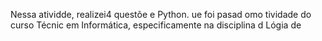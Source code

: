 
Nessa atividde, realizei4 questõe e Python. ue foi pasad omo tividade do curso Técnic em Informática, especificamente na disciplina d Lógia de 

